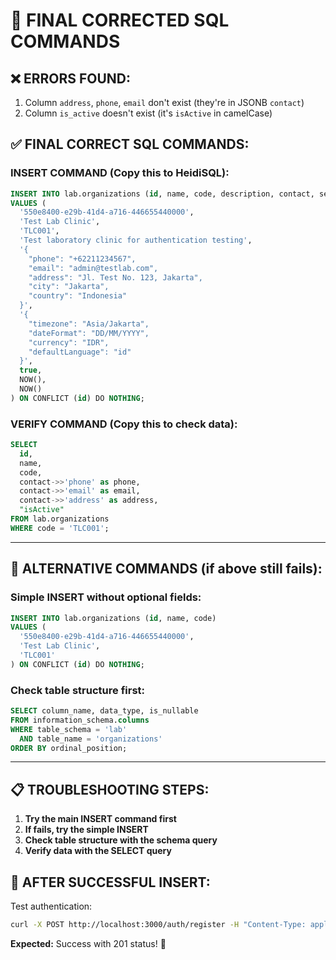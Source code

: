 # 🔧 FINAL CORRECTED SQL COMMANDS

## ❌ ERRORS FOUND:
1. Column `address`, `phone`, `email` don't exist (they're in JSONB `contact`)
2. Column `is_active` doesn't exist (it's `isActive` in camelCase)

## ✅ FINAL CORRECT SQL COMMANDS:

### **INSERT COMMAND (Copy this to HeidiSQL):**

```sql
INSERT INTO lab.organizations (id, name, code, description, contact, settings, "isActive", created_at, updated_at)
VALUES (
  '550e8400-e29b-41d4-a716-446655440000',
  'Test Lab Clinic',
  'TLC001',
  'Test laboratory clinic for authentication testing',
  '{
    "phone": "+62211234567",
    "email": "admin@testlab.com",
    "address": "Jl. Test No. 123, Jakarta",
    "city": "Jakarta",
    "country": "Indonesia"
  }',
  '{
    "timezone": "Asia/Jakarta",
    "dateFormat": "DD/MM/YYYY",
    "currency": "IDR",
    "defaultLanguage": "id"
  }',
  true,
  NOW(),
  NOW()
) ON CONFLICT (id) DO NOTHING;
```

### **VERIFY COMMAND (Copy this to check data):**

```sql
SELECT 
  id, 
  name, 
  code, 
  contact->>'phone' as phone,
  contact->>'email' as email,
  contact->>'address' as address,
  "isActive"
FROM lab.organizations 
WHERE code = 'TLC001';
```

---

## 🎯 ALTERNATIVE COMMANDS (if above still fails):

### **Simple INSERT without optional fields:**

```sql
INSERT INTO lab.organizations (id, name, code)
VALUES (
  '550e8400-e29b-41d4-a716-446655440000',
  'Test Lab Clinic',
  'TLC001'
) ON CONFLICT (id) DO NOTHING;
```

### **Check table structure first:**

```sql
SELECT column_name, data_type, is_nullable 
FROM information_schema.columns 
WHERE table_schema = 'lab' 
  AND table_name = 'organizations'
ORDER BY ordinal_position;
```

---

## 📋 TROUBLESHOOTING STEPS:

1. **Try the main INSERT command first**
2. **If fails, try the simple INSERT**
3. **Check table structure with the schema query**
4. **Verify data with the SELECT query**

## 🚀 AFTER SUCCESSFUL INSERT:

Test authentication:
```bash
curl -X POST http://localhost:3000/auth/register -H "Content-Type: application/json" -d @test-register.json
```

**Expected:** Success with 201 status! 🎉